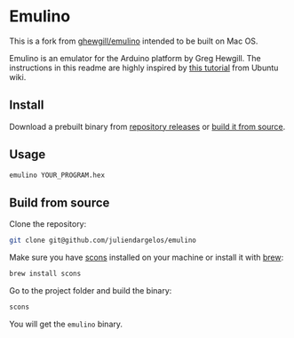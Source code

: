 # Emulino

This is a fork from [ghewgill/emulino](https://github.com/ghewgill/emulino) intended to be built on Mac OS.

Emulino is an emulator for the Arduino platform by Greg Hewgill.
The instructions in this readme are highly inspired by [this tutorial](https://wiki.ubuntu.com/Emulino) from Ubuntu wiki.

## Install

Download a prebuilt binary from [repository releases](https://github.com/juliendargelos/emulino/releases) or [build it from source](#build-from-source).

## Usage

```bash
emulino YOUR_PROGRAM.hex
```

## Build from source

Clone the repository:

```bash
git clone git@github.com/juliendargelos/emulino
```

Make sure you have [scons](https://scons.org) installed on your machine or install it with [brew](https://brew.sh):

```bash
brew install scons
```

Go to the project folder and build the binary:

```bash
scons
```

You will get the `emulino` binary.
